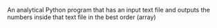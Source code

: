 An analytical Python program that has an input text file and outputs the numbers inside that text file in the best order (array)
